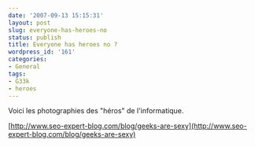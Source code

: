 ```yaml
---
date: '2007-09-13 15:15:31'
layout: post
slug: everyone-has-heroes-no
status: publish
title: Everyone has heroes no ?
wordpress_id: '161'
categories:
- General
tags:
- G33k
- heroes
---
```




Voici les photographies des "héros" de l'informatique.

[http://www.seo-expert-blog.com/blog/geeks-are-sexy](http://www.seo-expert-blog.com/blog/geeks-are-sexy)
